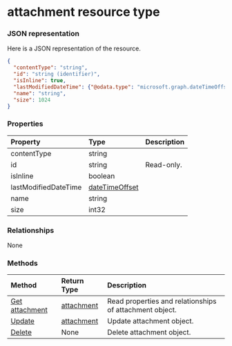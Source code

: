 # attachment resource type



### JSON representation

Here is a JSON representation of the resource.

<!-- {
  "blockType": "resource",
  "optionalProperties": [

  ],
  "@odata.type": "microsoft.graph.attachment"
}-->

```json
{
  "contentType": "string",
  "id": "string (identifier)",
  "isInline": true,
  "lastModifiedDateTime": {"@odata.type": "microsoft.graph.dateTimeOffset"},
  "name": "string",
  "size": 1024
}

```
### Properties
| Property	   | Type	|Description|
|:---------------|:--------|:----------|
|contentType|string||
|id|string| Read-only.|
|isInline|boolean||
|lastModifiedDateTime|[dateTimeOffset](datetimeoffset.md)||
|name|string||
|size|int32||

### Relationships
None


### Methods

| Method		   | Return Type	|Description|
|:---------------|:--------|:----------|
|[Get attachment](../api/attachment_get.md) | [attachment](attachment.md) |Read properties and relationships of attachment object.|
|[Update](../api/attachment_update.md) | [attachment](attachment.md)	|Update attachment object. |
|[Delete](../api/attachment_delete.md) | None |Delete attachment object. |

<!-- uuid: 8fcb5dbc-d5aa-4681-8e31-b001d5168d79
2015-10-25 14:57:30 UTC -->
<!-- {
  "type": "#page.annotation",
  "description": "attachment resource",
  "keywords": "",
  "section": "documentation",
  "tocPath": ""
}-->